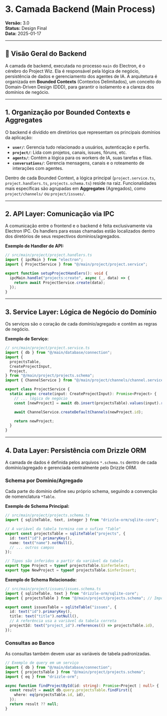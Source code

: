 # 3. Camada Backend (Main Process)

**Versão:** 3.0  
**Status:** Design Final  
**Data:** 2025-01-17

---

## 🎯 Visão Geral do Backend

A camada de backend, executada no processo `main` do Electron, é o cérebro do Project Wiz. Ela é responsável pela lógica de negócio, persistência de dados e gerenciamento dos agentes de IA. A arquitetura é organizada em **Bounded Contexts** (Contextos Delimitados), um conceito do Domain-Driven Design (DDD), para garantir o isolamento e a clareza dos domínios de negócio.

---

## 1. Organização por Bounded Contexts e Aggregates

O backend é dividido em diretórios que representam os principais domínios da aplicação:

- **`user/`**: Gerencia tudo relacionado a usuários, autenticação e perfis.
- **`project/`**: Lida com projetos, canais, issues, fóruns, etc.
- **`agents/`**: Contém a lógica para os workers de IA, suas tarefas e filas.
- **`conversations/`**: Gerencia mensagens, canais e o roteamento de interações com agentes.

Dentro de cada Bounded Context, a lógica principal (`project.service.ts`, `project.handlers.ts`, `projects.schema.ts`) reside na raiz. Funcionalidades mais específicas são agrupadas em **Aggregates** (Agregados), como `project/channels/` ou `project/issues/`.

---

## 2. API Layer: Comunicação via IPC

A comunicação entre o frontend e o backend é feita exclusivamente via Electron IPC. Os handlers para essas chamadas estão localizados dentro dos diretórios de seus respectivos domínios/agregados.

**Exemplo de Handler de API:**

```typescript
// src/main/project/project.handlers.ts
import { ipcMain } from "electron";
import { ProjectService } from "@/main/project/project.service";

export function setupProjectHandlers(): void {
  ipcMain.handle("projects:create", async (_, data) => {
    return await ProjectService.create(data);
  });
}
```

---

## 3. Service Layer: Lógica de Negócio do Domínio

Os serviços são o coração de cada domínio/agregado e contêm as regras de negócio.

**Exemplo de Serviço:**

```typescript
// src/main/project/project.service.ts
import { db } from "@/main/database/connection";
import {
  projectsTable,
  CreateProjectInput,
  Project,
} from "@/main/project/projects.schema";
import { ChannelService } from "@/main/project/channels/channel.service";

export class ProjectService {
  static async create(input: CreateProjectInput): Promise<Project> {
    // ... lógica de negócio
    const [newProject] = await db.insert(projectsTable).values(input).returning();

    await ChannelService.createDefaultChannels(newProject.id);

    return newProject;
  }
}
```

---

## 4. Data Layer: Persistência com Drizzle ORM

A camada de dados é definida pelos arquivos `*.schema.ts` dentro de cada domínio/agregado e gerenciada centralmente pelo Drizzle ORM.

### Schema por Domínio/Agregado

Cada parte do domínio define seu próprio schema, seguindo a convenção de nomenclatura `*Table`.

**Exemplo de Schema Principal:**

```typescript
// src/main/project/projects.schema.ts
import { sqliteTable, text, integer } from "drizzle-orm/sqlite-core";

// A variável da tabela termina com o sufixo "Table"
export const projectsTable = sqliteTable("projects", {
  id: text("id").primaryKey(),
  name: text("name").notNull(),
  // ... outros campos
});

// Tipos são inferidos a partir da variável da tabela
export type Project = typeof projectsTable.$inferSelect;
export type NewProject = typeof projectsTable.$inferInsert;
```

**Exemplo de Schema Relacionado:**

```typescript
// src/main/project/issues/issues.schema.ts
import { sqliteTable, text } from "drizzle-orm/sqlite-core";
import { projectsTable } from "@/main/project/projects.schema"; // Importa a tabela correta

export const issuesTable = sqliteTable("issues", {
  id: text("id").primaryKey(),
  title: text("title").notNull(),
  // A referência usa a variável da tabela correta
  projectId: text("project_id").references(() => projectsTable.id),
});
```

### Consultas ao Banco

As consultas também devem usar as variáveis de tabela padronizadas.

```typescript
// Exemplo de query em um serviço
import { db } from "@/main/database/connection";
import { projectsTable } from "@/main/project/projects.schema";
import { eq } from "drizzle-orm";

async function findProjectById(id: string): Promise<Project | null> {
  const result = await db.query.projectsTable.findFirst({
    where: eq(projectsTable.id, id),
  });
  return result ?? null;
}
```
